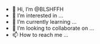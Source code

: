 - 👋 Hi, I’m @BLSHFFH
- 👀 I’m interested in ...
- 🌱 I’m currently learning ...
- 💞️ I’m looking to collaborate on ...
- 📫 How to reach me ...

<!---
BLSHFFH/BLSHFFH is a ✨ special ✨ repository because its `README.md` (this file) appears on your GitHub profile.
You can click the Preview link to take a look at your changes.
--->
